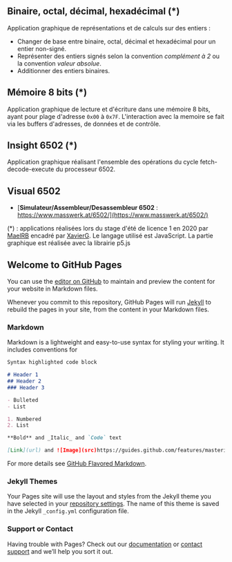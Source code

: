 ## Binaire, octal, décimal, hexadécimal (*)

Application graphique de représentations et de calculs sur des entiers :

- Changer de base entre binaire, octal, décimal et hexadécimal pour un entier non-signé. 
- Représenter des entiers signés selon la convention _complément à 2_ ou la convention _valeur absolue_. 
- Additionner des entiers binaires.


## Mémoire 8 bits (*)

Application graphique de lecture et d'écriture dans une mémoire 8 bits, ayant pour plage d'adresse `0x00` à `0x7F`. 
L'interaction avec la memoire se fait via les buffers d'adresses, de données et de contrôle.


## Insight 6502  (*)

Application graphique réalisant l'ensemble des opérations du cycle fetch-decode-execute du processeur 6502.


## Visual 6502

- [**Simulateur/Assembleur/Desassembleur 6502** : https://www.masswerk.at/6502/](https://www.masswerk.at/6502/)


(*) : applications réalisées lors du stage d'été de licence 1 en 2020 par [MaelRB](https://github.com/MaelRB) encadré par [XavierG](https://github.com/xgandibleux). Le langage utilisé est JavaScript. La partie graphique est réalisée avec la librairie p5.js


## Welcome to GitHub Pages

You can use the [editor on GitHub](https://github.com/xgandibleux/FctOrdinateurs/edit/gh-pages/index.md) to maintain and preview the content for your website in Markdown files.

Whenever you commit to this repository, GitHub Pages will run [Jekyll](https://jekyllrb.com/) to rebuild the pages in your site, from the content in your Markdown files.

### Markdown

Markdown is a lightweight and easy-to-use syntax for styling your writing. It includes conventions for

```markdown
Syntax highlighted code block

# Header 1
## Header 2
### Header 3

- Bulleted
- List

1. Numbered
2. List

**Bold** and _Italic_ and `Code` text

[Link](url) and ![Image](src)https://guides.github.com/features/mastering-markdown/
```

For more details see [GitHub Flavored Markdown](https://guides.github.com/features/mastering-markdown/).

### Jekyll Themes

Your Pages site will use the layout and styles from the Jekyll theme you have selected in your [repository settings](https://github.com/xgandibleux/FctOrdinateurs/settings). The name of this theme is saved in the Jekyll `_config.yml` configuration file.

### Support or Contact

Having trouble with Pages? Check out our [documentation](https://docs.github.com/categories/github-pages-basics/) or [contact support](https://github.com/contact) and we’ll help you sort it out.
